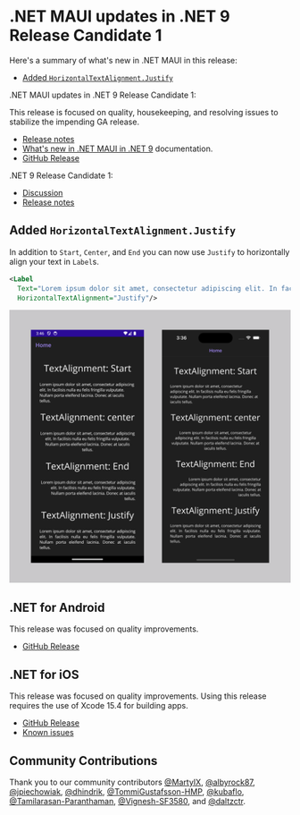# .NET MAUI updates in .NET 9 Release Candidate 1

Here's a summary of what's new in .NET MAUI in this release:

* [Added `HorizontalTextAlignment.Justify`](#added-horizontaltextalignmentjustify)

.NET MAUI updates in .NET 9 Release Candidate 1:

This release is focused on quality, housekeeping, and resolving issues to stabilize the impending GA release.

* [Release notes](dotnetmaui.md)
* [What's new in .NET MAUI in .NET 9](https://learn.microsoft.com/dotnet/maui/whats-new/dotnet-9) documentation.
* [GitHub Release](https://aka.ms/maui9rc1)

.NET 9 Release Candidate 1:

* [Discussion](https://aka.ms/dotnet/9/rc1)
* [Release notes](README.md)

## Added `HorizontalTextAlignment.Justify`

In addition to `Start`, `Center`, and `End` you can now use `Justify` to horizontally align your text in `Label`s.

```xml
<Label
  Text="Lorem ipsum dolor sit amet, consectetur adipiscing elit. In facilisis nulla eu felis fringilla vulputate. Nullam porta eleifend lacinia. Donec at iaculis tellus."
  HorizontalTextAlignment="Justify"/>
```

![justify](./media/dotnetmaui-textalign-justify.png)

## .NET for Android

This release was focused on quality improvements.

* [GitHub Release](https://github.com/xamarin/xamarin-android/releases/)

## .NET for iOS

This release was focused on quality improvements. Using this release requires the use of Xcode 15.4 for building apps.

* [GitHub Release](https://github.com/xamarin/xamarin-macios/releases/)
* [Known issues](https://github.com/xamarin/xamarin-macios/wiki/Known-issues-in-.NET9)

## Community Contributions

Thank you to our community contributors [@MartyIX](https://github.com/MartyIX), [@albyrock87](https://github.com/albyrock87), [@jpiechowiak](https://github.com/jpiechowiak), [@dhindrik](https://github.com/dhindrik), [@TommiGustafsson-HMP](https://github.com/TommiGustafsson-HMP), [@kubaflo](https://github.com/kubaflo), [@Tamilarasan-Paranthaman](https://github.com/Tamilarasan-Paranthaman), [@Vignesh-SF3580](https://github.com/Vignesh-SF3580), and [@daltzctr](https://github.com/daltzctr).